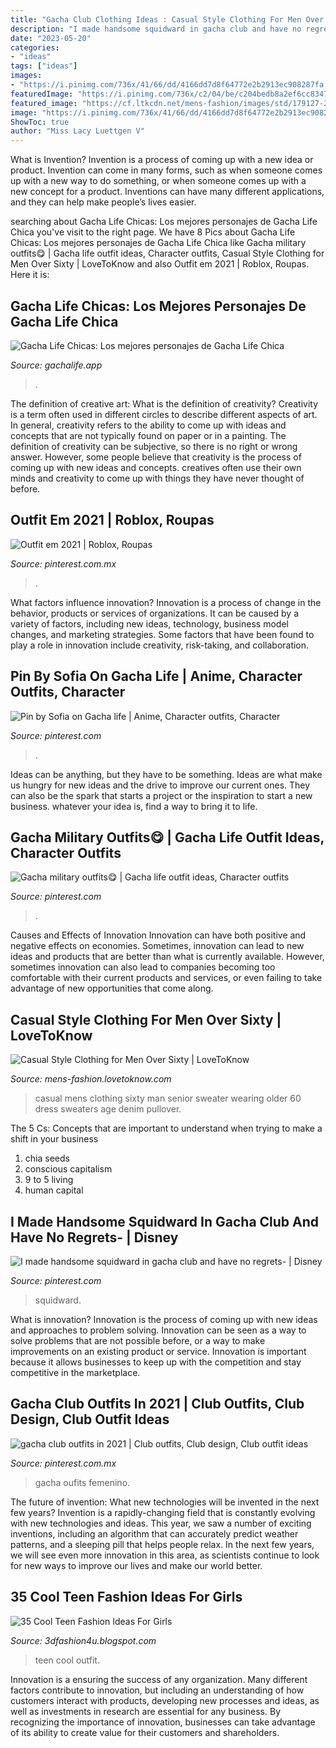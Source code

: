 ```yaml
---
title: "Gacha Club Clothing Ideas : Casual Style Clothing For Men Over Sixty"
description: "I made handsome squidward in gacha club and have no regrets-"
date: "2023-05-20"
categories:
- "ideas"
tags: ["ideas"]
images:
- "https://i.pinimg.com/736x/41/66/dd/4166dd7d8f64772e2b2913ec908287fa.jpg"
featuredImage: "https://i.pinimg.com/736x/c2/04/be/c204bedb8a2ef6cc8347d63ad37738fa.jpg"
featured_image: "https://cf.ltkcdn.net/mens-fashion/images/std/179127-275x390-senior-man-wearing-sweater.jpg"
image: "https://i.pinimg.com/736x/41/66/dd/4166dd7d8f64772e2b2913ec908287fa.jpg"
ShowToc: true
author: "Miss Lacy Luettgen V"
---
```



What is Invention?
Invention is a process of coming up with a new idea or product. Invention can come in many forms, such as when someone comes up with a new way to do something, or when someone comes up with a new concept for a product. Inventions can have many different applications, and they can help make people’s lives easier.

	

		
searching about Gacha Life Chicas: Los mejores personajes de Gacha Life Chica you've visit to the right page. We have 8 Pics about Gacha Life Chicas: Los mejores personajes de Gacha Life Chica like Gacha military outfits😋 | Gacha life outfit ideas, Character outfits, Casual Style Clothing for Men Over Sixty | LoveToKnow and also Outfit em 2021 | Roblox, Roupas. Here it is:
		
    
## Gacha Life Chicas: Los Mejores Personajes De Gacha Life Chica

<img loading=lazy src="https://gachalife.app/wp-content/uploads/2021/05/gacha-life-chicas.jpg" onerror="this.onerror=null;this.src='https://tse4.mm.bing.net/th?id=OIP.CXZnP3e4vayW8iCVnP1JfAHaLz&amp;pid=15.1';" alt="Gacha Life Chicas: Los mejores personajes de Gacha Life Chica">

_Source: gachalife.app_

>. 

	

The definition of creative art: What is the definition of creativity?
Creativity is a term often used in different circles to describe different aspects of art. In general, creativity refers to the ability to come up with ideas and concepts that are not typically found on paper or in a painting. The definition of creativity can be subjective, so there is no right or wrong answer. However, some people believe that creativity is the process of coming up with new ideas and concepts. creatives often use their own minds and creativity to come up with things they have never thought of before.

    
## Outfit Em 2021 | Roblox, Roupas

<img loading=lazy src="https://i.pinimg.com/736x/b5/3e/14/b53e146d156815c1466e857947abc1bc.jpg" onerror="this.onerror=null;this.src='https://tse1.mm.bing.net/th?id=OIP.LiEaIXXUYwzuH-mcugFDBwHaLn&amp;pid=15.1';" alt="Outfit em 2021 | Roblox, Roupas">

_Source: pinterest.com.mx_

>. 

	

What factors influence innovation?
Innovation is a process of change in the behavior, products or services of organizations. It can be caused by a variety of factors, including new ideas, technology, business model changes, and marketing strategies.
Some factors that have been found to play a role in innovation include creativity, risk-taking, and collaboration.

    
## Pin By Sofia On Gacha Life | Anime, Character Outfits, Character

<img loading=lazy src="https://i.pinimg.com/736x/11/78/c7/1178c7ee280efe31fcb13b95b15dbbac.jpg" onerror="this.onerror=null;this.src='https://tse2.mm.bing.net/th?id=OIP.M8QBL93sPWHNWEh-anyxUAHaJ3&amp;pid=15.1';" alt="Pin by Sofia on Gacha life | Anime, Character outfits, Character">

_Source: pinterest.com_

>. 

	

Ideas can be anything, but they have to be something. Ideas are what make us hungry for new ideas and the drive to improve our current ones. They can also be the spark that starts a project or the inspiration to start a new business. whatever your idea is, find a way to bring it to life.

    
## Gacha Military Outfits😋 | Gacha Life Outfit Ideas, Character Outfits

<img loading=lazy src="https://i.pinimg.com/736x/68/ee/ac/68eeacbe0450087d8585b6004406dd6f.jpg" onerror="this.onerror=null;this.src='https://tse3.mm.bing.net/th?id=OIP.hlhZA1zu4U0RPAn6rZGDzgHaHJ&amp;pid=15.1';" alt="Gacha military outfits😋 | Gacha life outfit ideas, Character outfits">

_Source: pinterest.com_

>. 

	

Causes and Effects of Innovation
Innovation can have both positive and negative effects on economies. Sometimes, innovation can lead to new ideas and products that are better than what is currently available. However, sometimes innovation can also lead to companies becoming too comfortable with their current products and services, or even failing to take advantage of new opportunities that come along.

    
## Casual Style Clothing For Men Over Sixty | LoveToKnow

<img loading=lazy src="https://cf.ltkcdn.net/mens-fashion/images/std/179127-275x390-senior-man-wearing-sweater.jpg" onerror="this.onerror=null;this.src='https://tse3.mm.bing.net/th?id=OIP.Js7Kg1B_cuqjYQziPUR4KgHaKg&amp;pid=15.1';" alt="Casual Style Clothing for Men Over Sixty | LoveToKnow">

_Source: mens-fashion.lovetoknow.com_

>casual mens clothing sixty man senior sweater wearing older 60 dress sweaters age denim pullover. 

	

The 5 Cs: Concepts that are important to understand when trying to make a shift in your business
1. chia seeds
2. conscious capitalism
3. 9 to 5 living
4. human capital

    
## I Made Handsome Squidward In Gacha Club And Have No Regrets- | Disney

<img loading=lazy src="https://i.pinimg.com/736x/41/66/dd/4166dd7d8f64772e2b2913ec908287fa.jpg" onerror="this.onerror=null;this.src='https://tse2.mm.bing.net/th?id=OIP.eyOlhqXhyavU0mmNKW-0xAAAAA&amp;pid=15.1';" alt="I made handsome squidward in gacha club and have no regrets- | Disney">

_Source: pinterest.com_

>squidward. 

	

What is innovation?
Innovation is the process of coming up with new ideas and approaches to problem solving. Innovation can be seen as a way to solve problems that are not possible before, or a way to make improvements on an existing product or service. Innovation is important because it allows businesses to keep up with the competition and stay competitive in the marketplace.

    
## Gacha Club Outfits In 2021 | Club Outfits, Club Design, Club Outfit Ideas

<img loading=lazy src="https://i.pinimg.com/736x/c2/04/be/c204bedb8a2ef6cc8347d63ad37738fa.jpg" onerror="this.onerror=null;this.src='https://tse4.mm.bing.net/th?id=OIP.AMW9144IAUqz6QROcj8q1AHaFV&amp;pid=15.1';" alt="gacha club outfits in 2021 | Club outfits, Club design, Club outfit ideas">

_Source: pinterest.com.mx_

>gacha oufits femenino. 

	

The future of invention: What new technologies will be invented in the next few years?
Invention is a rapidly-changing field that is constantly evolving with new technologies and ideas. This year, we saw a number of exciting inventions, including an algorithm that can accurately predict weather patterns, and a sleeping pill that helps people relax. In the next few years, we will see even more innovation in this area, as scientists continue to look for new ways to improve our lives and make our world better.

    
## 35 Cool Teen Fashion Ideas For Girls

<img loading=lazy src="https://3.bp.blogspot.com/-fLr8OnG8Ak4/VQ1SBCG3HmI/AAAAAAAAHjU/1D3GcgRNEJQ/s1600/Cool-teen-fashion-Ideas-For-Girls-18.jpg" onerror="this.onerror=null;this.src='https://tse1.mm.bing.net/th?id=OIP.P-roRXU1atsZPlDqlKnDxQHaLD&amp;pid=15.1';" alt="35 Cool Teen Fashion Ideas For Girls">

_Source: 3dfashion4u.blogspot.com_

>teen cool outfit. 

	

Innovation is a ensuring the success of any organization. Many different factors contribute to innovation, but including an understanding of how customers interact with products, developing new processes and ideas, as well as investments in research are essential for any business. By recognizing the importance of innovation, businesses can take advantage of its ability to create value for their customers and shareholders.

